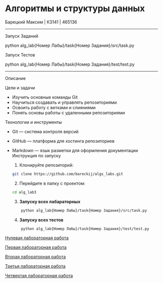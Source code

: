 # Алгоритмы и структуры данных 

Барецкий Максим | K3141 | 465136

----
Запуск Заданий

python alg_lab{Номер Лабы}/task{Номер Задания}/src/task.py

Запуск Тестов

python alg_lab{Номер Лабы}/task{Номер Задания}/test/test.py

----
Описание

Цели и задачи
-   Изучить основные команды Git
-   Научиться создавать и управлять репозиториями
-   Освоить работу с ветками и слияниями
-   Понять основы работы с удаленными репозиториями

Технологии и инструменты
-   Git — система контроля версий
-   GitHub — платформа для хостинга репозиториев
-   Markdown — язык разметки для оформления документации
Инструкция по запуску
    1. Клонируйте репозиторий:
    ```bash
    git clone https://github.com/bareckij/algs_labs.git
    ```
    2. Перейдите в папку с проектом:
    ```bash
    cd alg_lab3
    ```
    3. **Запуску всех лабараторных**
    ```bash
        python alg_lab{Номер Лабы}/task{Номер Задания}/src/task.py
    ```

    4. **Запуску всех тестов**
    ```bash
        python alg_lab{Номер Лабы}/task{Номер Задания}/test/test.py
    ```


[Нулевая лабораторная работа](https://github.com/bareckij/algs_labs/tree/main/alg_lab0)

[Первая лабораторная работа](https://github.com/bareckij/algs_labs/tree/main/alg_lab1)

[Вторая лабораторная работа](https://github.com/bareckij/algs_labs/tree/main/alg_lab2)

[Третья лабораторная работа](https://github.com/bareckij/algs_labs/tree/main/alg_lab3)

[Четвертая лабораторная работа](https://github.com/bareckij/algs_labs/tree/main/alg_lab4)
